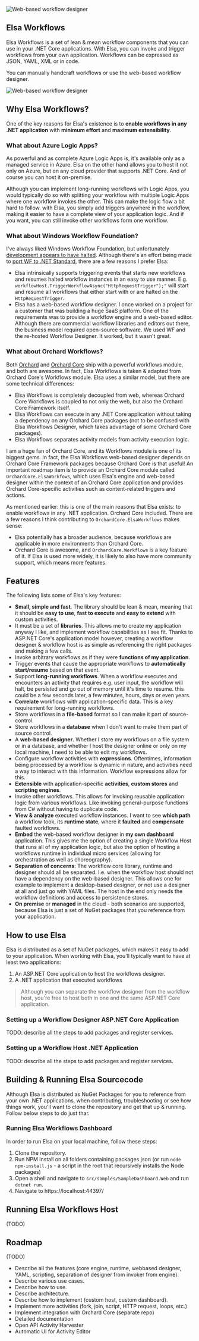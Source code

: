 ![Web-based workflow designer](/doc/elsa-cover.png)

## Elsa Workflows

Elsa Workflows is a set of lean & mean workflow components that you can use in your .NET Core applications.
With Elsa, you can invoke and trigger workflows from your own application. Workflows can be expressed as JSON, YAML, XML or in code.

You can manually handcraft workflows or use the web-based workflow designer.

![Web-based workflow designer](/doc/workflow-sample-1.png)

## Why Elsa Workflows?

One of the key reasons for Elsa's existence is to **enable workflows in any .NET application** with **minimum effort** and **maximum extensibility**.

### What about Azure Logic Apps?

As powerful and as complete Azure Logic Apps is, it's available only as a managed service in Azure. Elsa on the other hand allows you to host it not only on Azure, but on any cloud provider that supports .NET Core. And of course you can host it on-premise.

Although you can implement long-running workflows with Logic Apps, you would typically do so with splitting your workflow with multiple Logic Apps where one workflow invokes the other. This can make the logic flow a bit hard to follow.
with Elsa, you simply add triggers anywhere in the workflow, making it easier to have a complete view of your application logic. And if you want, you can still invoke other workflows form one workflow.

### What about Windows Workflow Foundation?

I've always liked Windows Workflow Foundation, but unfortunately [development appears to have halted](https://forums.dotnetfoundation.org/t/what-is-the-roadmap-of-workflow-foundation/3066).
Although there's an effort being made to [port WF to .NET Standard](https://github.com/dmetzgar/corewf), there are a few reasons I prefer Elsa:

- Elsa intrinsically supports triggering events that starts new workflows and resumes halted workflow instances in an easy to use manner. E.g. `workflowHost.TriggerWorkflowAsync("HttpRequestTrigger");"` will start and resume all workflows that either start with or are halted on the `HttpRequestTrigger`. 
- Elsa has a web-based workflow designer. I once worked on a project for a customer that was building a huge SaaS platform. One of the requirements was to provide a workflow engine and a web-based editor. Although there are commercial workflow libraries and editors out there, the business model required open-source software. We used WF and the re-hosted Workflow Designer. It worked, but it wasn't great.

### What about Orchard Workflows?

Both [Orchard](http://docs.orchardproject.net/en/latest/Documentation/Workflows/) and [Orchard Core](https://orchardcore.readthedocs.io/en/dev/OrchardCore.Modules/OrchardCore.Workflows/) ship with a powerful workflows module, and both are awesome.
In fact, Elsa Workflows is taken & adapted from Orchard Core's Workflows module. Elsa uses a similar model, but there are some technical differences:  

- Elsa Workflows is completely decoupled from web, whereas Orchard Core Workflows is coupled to not only the web, but also the Orchard Core Framework itself.
- Elsa Workflows can execute in any .NET Core application without taking a dependency on any Orchard Core packages (not to be confused with Elsa Workflows Designer, which takes advantage of some Orchard Core packages).
- Elsa Workflows separates activity models from activity execution logic.

I am a huge fan of Orchard Core, and its Workflows module is one of its biggest gems. In fact, the Elsa Workflows web-based designer depends on Orchard Core Framework packages because Orchard Core is that useful!
An important roadmap item is to provide an Orchard Core module called `OrchardCore.ElsaWorkfows`, which uses Elsa's engine and web-based designer within the context of an Orchard Core application and provides Orchard Core-specific activities such as content-related triggers and actions.

As mentioned earlier: this is one of the main reasons that Elsa exists: to enable workflows in any .NET application. Orchard Core included.
There are a few reasons I think contributing to `OrchardCore.ElsaWorkflows` makes sense:

- Elsa potentially has a broader audience, because workflows are applicable in more environments than Orchard Core.
- Orchard Core is awesome, and `OrchardCore.Workflows` is a key feature of it. If Elsa is used more widely, it is likely to also have more community support, which means more features.  

## Features

The following lists some of Elsa's key features:

- **Small, simple and fast**. The library should be lean & mean, meaning that it should be **easy to use**, **fast to execute** and **easy to extend** with custom activities.
- It must be a set of **libraries**. This allows me to create my application anyway I like, and implement workflow capabilities as I see fit. Thanks to ASP.NET Core's application model however, creating a workflow designer & workflow host is as simple as referencing the right packages and making a few calls. 
- Invoke arbitrary workflows as if they were **functions of my application**.
- Trigger events that cause the appropriate workflows to **automatically start/resume** based on that event.
- Support **long-running workflows**. When a workflow executes and encounters an activity that requires e.g. user input, the workflow will halt, be persisted and go out of memory until it's time to resume. this could be a few seconds later, a few minutes, hours, days or even years.
- **Correlate** workflows with application-specific data. This is a key requirement for long-running workflows.
- Store workflows in a **file-based** format so I can make it part of source-control.
- Store workflows in a **database** when I don't want to make them part of source control.
- A **web-based designer**. Whether I store my workflows on a file system or in a database, and whether I host the designer online or only on my local machine, I need to be able to edit my workflows.
- Configure workflow activities with **expressions**. Oftentimes, information being processed by a workflow is dynamic in nature, and activities need a way to interact with this information. Workflow expressions allow for this.
- **Extensible** with application-specific **activities**, **custom stores** and **scripting engines**.
- Invoke other workflows. This allows for invoking reusable application logic from various workflows. Like invoking general-purpose functions from C# without having to duplicate code.
- **View & analyze** executed workflow instances. I want to see **which path** a workflow took, its **runtime state**, where it **faulted** and **compensate** faulted workflows.
- **Embed** the web-based workflow designer in **my own dashboard** application. This gives me the option of creating a single Workflow Host that runs all of my application logic, but also the option of hosting a workflows runtime in individual micro services (allowing for orchestration as well as choreography).
- **Separation of concerns**: The workflow core library, runtime and designer should all be separated. I.e. when the workflow host should not have a dependency on the web-based designer. This allows one for example to implement a desktop-based designer, or not use a designer at all and just go with YAML files. The host in the end only needs the workflow definitions and access to persistence stores.
- **On premise** or **managed** in the cloud - both scenarios are supported, because Elsa is just a set of NuGet packages that you reference from your application.

## How to use Elsa

Elsa is distributed as a set of NuGet packages, which makes it easy to add to your application.
When working with Elsa, you'll typically want to have at least two applications:

1. An ASP.NET Core application to host the workflows designer.
2. A .NET application that executed workflows

> Although you can separate the workflow designer from the workflow host, you're free to host both in one and the same ASP.NET Core application.

### Setting up a Workflow Designer ASP.NET Core Application

TODO: describe all the steps to add packages and register services.

### Setting up a Workflow Host .NET Application 

TODO: describe all the steps to add packages and register services.

## Building & Running Elsa Sourcecode

Although Elsa is distributed as NuGet Packages for you to reference from your own .NET applications, when contributing, troubleshooting or see how things work, you'll want to clone the repository and get that up & running.
Follow below steps to do just thar.

### Running Elsa Workflows Dashboard

In order to run Elsa on your local machine, follow these steps:

1. Clone the repository.
2. Run NPM install on all folders containing packages.json (or run `node npm-install.js` - a script in the root that recursively installs the Node packages)
3. Open a shell and navigate to `src/samples/SampleDashboard.Web` and run `dotnet run`.
4. Navigate to https://localhost:44397/

## Running Elsa Workflows Host

(TODO)

## Roadmap

(TODO)
 
- Describe all the features (core engine, runtime, webbased designer, YAML, scripting, separation of designer from invoker from engine).
- Describe various use cases.
- Describe how to use.
- Describe architecture.
- Describe how to implement (custom host, custom dashboard).
- Implement more activities (fork, join, script, HTTP request, loops, etc.)
- Implement integration with Orchard Core (separate repo)
- Detailed documentation
- Open API Activity Harvester
- Automatic UI for Activity Editor

